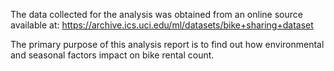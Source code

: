 The data collected for the analysis was obtained from an online source available at:
https://archive.ics.uci.edu/ml/datasets/bike+sharing+dataset

The primary purpose of this analysis report is to find out how environmental and seasonal factors impact on bike rental count.


